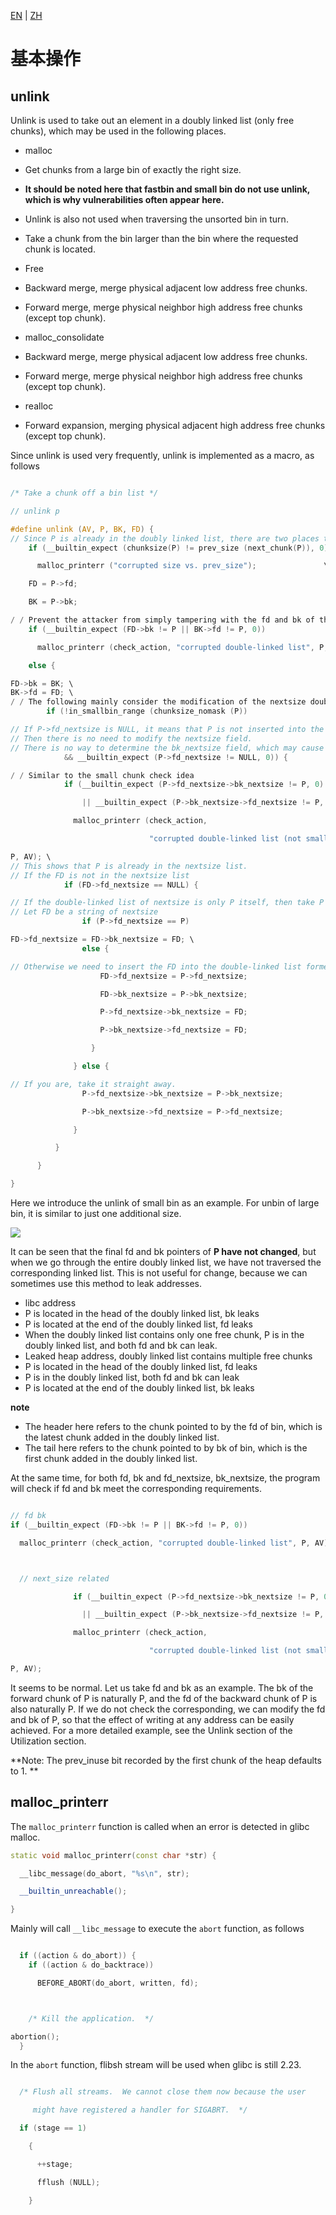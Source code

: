 [EN](./basic.md) | [ZH](./basic-zh.md)
# 基本操作


## unlink



Unlink is used to take out an element in a doubly linked list (only free chunks), which may be used in the following places.


- malloc

- Get chunks from a large bin of exactly the right size.
- **It should be noted here that fastbin and small bin do not use unlink, which is why vulnerabilities often appear here.**
- Unlink is also not used when traversing the unsorted bin in turn.
- Take a chunk from the bin larger than the bin where the requested chunk is located.
- Free

- Backward merge, merge physical adjacent low address free chunks.
- Forward merge, merge physical neighbor high address free chunks (except top chunk).
- malloc_consolidate

- Backward merge, merge physical adjacent low address free chunks.
- Forward merge, merge physical neighbor high address free chunks (except top chunk).
- realloc

- Forward expansion, merging physical adjacent high address free chunks (except top chunk).


Since unlink is used very frequently, unlink is implemented as a macro, as follows


```c

/* Take a chunk off a bin list */

// unlink p

#define unlink (AV, P, BK, FD) {
// Since P is already in the doubly linked list, there are two places to record its size, so check if the size is the same.
    if (__builtin_expect (chunksize(P) != prev_size (next_chunk(P)), 0))      \

      malloc_printerr ("corrupted size vs. prev_size");			      \

    FD = P->fd;                                                                      \

    BK = P->bk;                                                                      \

/ / Prevent the attacker from simply tampering with the fd and bk of the free chunk to achieve arbitrary write effects.
    if (__builtin_expect (FD->bk != P || BK->fd != P, 0))                      \

      malloc_printerr (check_action, "corrupted double-linked list", P, AV);  \

    else {                                                                      \

FD->bk = BK; \
BK->fd = FD; \
/ / The following mainly consider the modification of the nextsize doubly linked list corresponding to P
        if (!in_smallbin_range (chunksize_nomask (P))                              \

// If P->fd_nextsize is NULL, it means that P is not inserted into the nextsize list.
// Then there is no need to modify the nextsize field.
// There is no way to determine the bk_nextsize field, which may cause problems.
            && __builtin_expect (P->fd_nextsize != NULL, 0)) {                      \

/ / Similar to the small chunk check idea
            if (__builtin_expect (P->fd_nextsize->bk_nextsize != P, 0)              \

                || __builtin_expect (P->bk_nextsize->fd_nextsize != P, 0))    \

              malloc_printerr (check_action,                                      \

                               "corrupted double-linked list (not small)",    \

P, AV); \
// This shows that P is already in the nextsize list.
// If the FD is not in the nextsize list
            if (FD->fd_nextsize == NULL) {                                      \

// If the double-linked list of nextsize is only P itself, then take P directly
// Let FD be a string of nextsize
                if (P->fd_nextsize == P)                                      \

FD->fd_nextsize = FD->bk_nextsize = FD; \
                else {                                                              \

// Otherwise we need to insert the FD into the double-linked list formed by nextsize
                    FD->fd_nextsize = P->fd_nextsize;                              \

                    FD->bk_nextsize = P->bk_nextsize;                              \

                    P->fd_nextsize->bk_nextsize = FD;                              \

                    P->bk_nextsize->fd_nextsize = FD;                              \

                  }                                                              \

              } else {                                                              \

// If you are, take it straight away.
                P->fd_nextsize->bk_nextsize = P->bk_nextsize;                      \

                P->bk_nextsize->fd_nextsize = P->fd_nextsize;                      \

              }                                                                      \

          }                                                                      \

      }                                                                              \

}

```



Here we introduce the unlink of small bin as an example. For unbin of large bin, it is similar to just one additional size.


![](./figure/unlink_smallbin_intro.png)



It can be seen that the final fd and bk pointers of **P have not changed**, but when we go through the entire doubly linked list, we have not traversed the corresponding linked list. This is not useful for change, because we can sometimes use this method to leak addresses.


- libc address
- P is located in the head of the doubly linked list, bk leaks
- P is located at the end of the doubly linked list, fd leaks
- When the doubly linked list contains only one free chunk, P is in the doubly linked list, and both fd and bk can leak.
- Leaked heap address, doubly linked list contains multiple free chunks
- P is located in the head of the doubly linked list, fd leaks
- P is in the doubly linked list, both fd and bk can leak
- P is located at the end of the doubly linked list, bk leaks


**note**


- The header here refers to the chunk pointed to by the fd of bin, which is the latest chunk added in the doubly linked list.
- The tail here refers to the chunk pointed to by bk of bin, which is the first chunk added in the doubly linked list.


At the same time, for both fd, bk and fd_nextsize, bk_nextsize, the program will check if fd and bk meet the corresponding requirements.


```c

// fd bk
if (__builtin_expect (FD->bk != P || BK->fd != P, 0))                      \

  malloc_printerr (check_action, "corrupted double-linked list", P, AV);  \



  // next_size related

              if (__builtin_expect (P->fd_nextsize->bk_nextsize != P, 0)              \

                || __builtin_expect (P->bk_nextsize->fd_nextsize != P, 0))    \

              malloc_printerr (check_action,                                      \

                               "corrupted double-linked list (not small)",    \

P, AV);
```



It seems to be normal. Let us take fd and bk as an example. The bk of the forward chunk of P is naturally P, and the fd of the backward chunk of P is also naturally P. If we do not check the corresponding, we can modify the fd and bk of P, so that the effect of writing at any address can be easily achieved. For a more detailed example, see the Unlink section of the Utilization section.


**Note: The prev_inuse bit recorded by the first chunk of the heap defaults to 1. **


## malloc_printerr



The `malloc_printerr` function is called when an error is detected in glibc malloc.


```Cpp
static void malloc_printerr(const char *str) {

  __libc_message(do_abort, "%s\n", str);

  __builtin_unreachable();

}

```



Mainly will call `__libc_message` to execute the `abort` function, as follows


```c

  if ((action & do_abort)) {
    if ((action & do_backtrace))

      BEFORE_ABORT(do_abort, written, fd);



    /* Kill the application.  */

abortion();
  }

```



In the `abort` function, flibsh stream will be used when glibc is still 2.23.


```c

  /* Flush all streams.  We cannot close them now because the user

     might have registered a handler for SIGABRT.  */

  if (stage == 1)

    {

      ++stage;

      fflush (NULL);

    }

```


